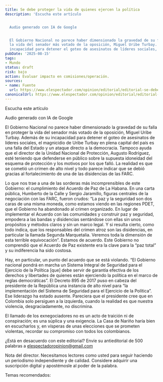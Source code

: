 ```yaml
---
title: Se debe proteger la vida de quienes ejercen la política
description: 'Escucha este artículo


  Audio generado con IA de Google


  El Gobierno Nacional no parece haber dimensionado la gravedad de su falla en proteger
  la vida del senador más votado de la oposición, Miguel Uribe Turbay. Además de su
  incapacidad para detener el goteo de asesinatos de líderes sociales, el…'
pubDate: '2025-08-15'
tags:
- Mundo
status: draft
risk: bajo
action: Evaluar impacto en comisiones/operación.
sources:
- name: Fuente
  url: https://www.elespectador.com/opinion/editorial/editorial-se-debe-proteger-la-vida-de-quienes-ejercen-la-politica/
canonicalUrl: https://www.elespectador.com/opinion/editorial/editorial-se-debe-proteger-la-vida-de-quienes-ejercen-la-politica/
---
```

Escucha este artículo

Audio generado con IA de Google

El Gobierno Nacional no parece haber dimensionado la gravedad de su falla en proteger la vida del senador más votado de la oposición, Miguel Uribe Turbay. Además de su incapacidad para detener el goteo de asesinatos de líderes sociales, el magnicidio de Uribe Turbay en plena capital del país es una falla del Estado y un ataque directo a la democracia. Tampoco ayuda que el director de la Unidad Nacional de Protección, Augusto Rodríguez, esté teniendo que defenderse en público sobre la supuesta idoneidad del esquema de protección y los motivos por los que falló. La realidad es que se cometió un crimen de alto nivel y todo parece indicar que se debió gracias al fortalecimiento de una de las disidencias de las FARC.

Lo que nos trae a una de las sorderas más incomprensibles de este Gobierno: el cumplimiento del Acuerdo de Paz de La Habana. En una carta pública, Humberto de la Calle y Sergio Jaramillo, figuras centrales de la negociación con las FARC, fueron crudos: “La paz y la seguridad son dos caras de una misma moneda, como estamos viendo en las regiones PDET, que el Gobierno ha abandonado al crimen organizado. En lugar de implementar el Acuerdo con las comunidades y construir paz y seguridad, empodera a las bandas y disidencias sentándose con ellas sin unos propósitos y métodos claros y sin un marco legal. Y si resulta cierto, como todo indica, que los responsables del crimen atroz son las disidencias, en particular la llamada Segunda Marquetalia. Veremos toda la dimensión de esta terrible equivocación”. Estamos de acuerdo. Este Gobierno no comprendió que el Acuerdo de Paz existente era la clave para la “paz total” y su indiferencia ha sido costosa.

Hay, en particular, un punto del acuerdo que se está violando. “El Gobierno nacional pondrá en marcha un Sistema Integral de Seguridad para el Ejercicio de la Política [que] debe servir de garantía efectiva de los derechos y libertades de quienes están ejerciendo la política en el marco de reglas democráticas”. El Decreto 895 de 2017 puso en cabeza del presidente de la República una instancia de alto nivel para “la implementación del Sistema de Seguridad para el Ejercicio de la Política”. Ese liderazgo ha estado ausente. Pareciera que el presidente cree que en Colombia solo persiguen a la izquierda, cuando la realidad es que nuestra violencia, desgraciadamente, no discrimina.

El llamado de los exnegociadores no es un acto de traición ni de conspiración; es una súplica y una exigencia. La Casa de Nariño haría bien en escucharlos y, en vísperas de unas elecciones que se prometen violentas, recordar su compromiso con todos los colombianos.

¿Está en desacuerdo con este editorial? Envíe su antieditorial de 500 palabras a elespectadoropinion@gmail.com

Nota del director. Necesitamos lectores como usted para seguir haciendo un periodismo independiente y de calidad. Considere adquirir una suscripción digital y apostémosle al poder de la palabra.

Temas recomendados: